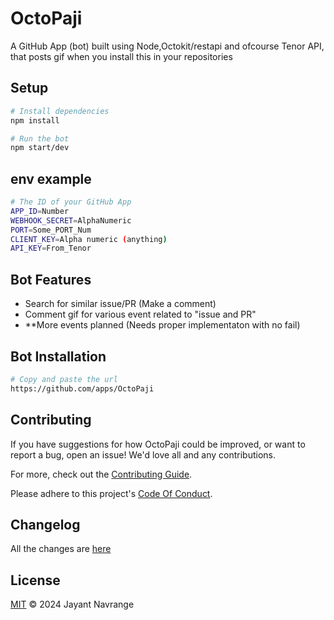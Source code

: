 # OctoPaji

A GitHub App (bot) built using Node,Octokit/restapi and ofcourse Tenor API, that posts gif when you install this in your repositories

## Setup

```sh
# Install dependencies
npm install

# Run the bot
npm start/dev
```

## env example

```sh
# The ID of your GitHub App
APP_ID=Number
WEBHOOK_SECRET=AlphaNumeric
PORT=Some_PORT_Num
CLIENT_KEY=Alpha numeric (anything)
API_KEY=From_Tenor
```

## Bot Features

- Search for similar issue/PR (Make a comment)
- Comment gif for various event related to "issue and PR"
- **More events planned (Needs proper implementaton with no fail)

## Bot Installation

```sh
# Copy and paste the url
https://github.com/apps/OctoPaji
```

## Contributing

If you have suggestions for how OctoPaji could be improved, or want to report a bug, open an issue! We'd love all and any contributions.

For more, check out the [Contributing Guide](https://github.com/jayantur13/OctoPaji/blob/master/CONTRIBUTING.md).

Please adhere to this project's [Code Of Conduct](https://github.com/jayantur13/OctoPaji/blob/master/CODE_OF_CONDUCT.md).

## Changelog

All the changes are [here](https://github.com/jayantur13/OctoPaji/blob/master/CHANGELOG.md)

## License

[MIT](https://github.com/jayantur13/OctoPaji/blob/master/LICENSE) © 2024 Jayant Navrange

